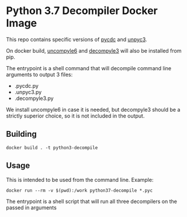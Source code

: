 Python 3.7 Decompiler Docker Image
==================================

This repo contains specific versions of [pycdc](https://github.com/zrax/pycdc/tree/2e76e56420493bfc0807da06a87dfdda5217a5aa)
and [unpyc3](https://github.com/andrew-tavera/unpyc37/blob/d7dc609e8c63086dc58fc749835f7aed2482543f/unpyc3.py).

On docker build, [uncompyle6](https://pypi.org/project/uncompyle6/) and
[decompyle3](https://pypi.org/project/decompyle3/) will also be installed from pip.

The entrypoint is a shell command that will decompile command line arguments
to output 3 files:

* <file>.pycdc.py
* <file>.unpyc3.py
* <file>.decompyle3.py

We install uncompyle6 in case it is needed, but decompyle3 should be a strictly
superior choice, so it is not included in the output.

Building
--------

`docker build . -t python3-decompile`

Usage
-----

This is intended to be used from the command line. Example:

`docker run --rm -v $(pwd):/work python37-decompile *.pyc`

The entrypoint is a shell script that will run all three decompilers on the
passed in arguments
